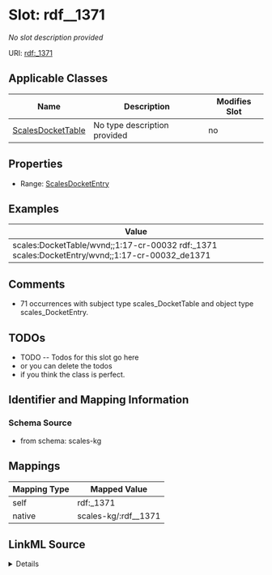 

# Slot: rdf__1371


_No slot description provided_





URI: [rdf:_1371](http://www.w3.org/1999/02/22-rdf-syntax-ns#_1371)



<!-- no inheritance hierarchy -->





## Applicable Classes

| Name | Description | Modifies Slot |
| --- | --- | --- |
| [ScalesDocketTable](../classes/ScalesDocketTable.md) | No type description provided |  no  |







## Properties

* Range: [ScalesDocketEntry](../classes/ScalesDocketEntry.md)






## Examples

| Value |
| --- |
| scales:DocketTable/wvnd;;1:17-cr-00032 rdf:_1371 scales:DocketEntry/wvnd;;1:17-cr-00032_de1371 |

## Comments

* 71 occurrences with subject type scales_DocketTable and object type scales_DocketEntry.

## TODOs

* TODO -- Todos for this slot go here
* or you can delete the todos
* if you think the class is perfect.

## Identifier and Mapping Information







### Schema Source


* from schema: scales-kg




## Mappings

| Mapping Type | Mapped Value |
| ---  | ---  |
| self | rdf:_1371 |
| native | scales-kg/:rdf__1371 |




## LinkML Source

<details>
```yaml
name: rdf__1371
description: No slot description provided
todos:
- TODO -- Todos for this slot go here
- or you can delete the todos
- if you think the class is perfect.
comments:
- 71 occurrences with subject type scales_DocketTable and object type scales_DocketEntry.
examples:
- value: scales:DocketTable/wvnd;;1:17-cr-00032 rdf:_1371 scales:DocketEntry/wvnd;;1:17-cr-00032_de1371
from_schema: scales-kg
rank: 1000
slot_uri: rdf:_1371
alias: rdf__1371
domain_of:
- scales_DocketTable
range: scales_DocketEntry

```
</details>